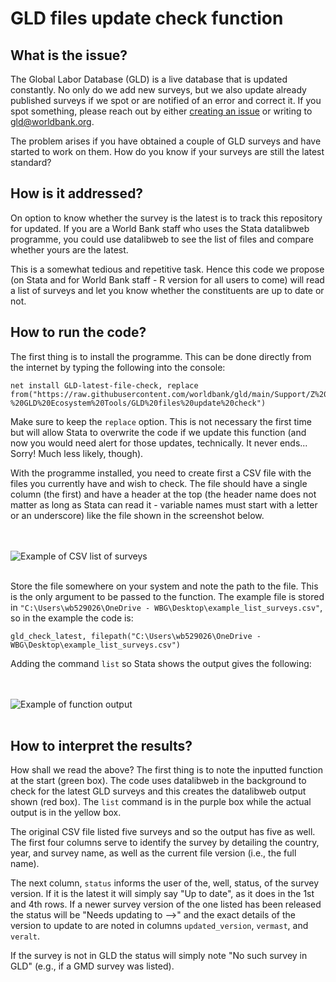 # GLD files update check function

## What is the issue?

The Global Labor Database (GLD) is a live database that is updated constantly. No only do we add new surveys, but we also update already published surveys if we spot or are notified of an error and correct it. If you spot something, please reach out by either [creating an issue](https://github.com/worldbank/gld/issues/new/choose) or writing to <gld@worldbank.org>.

The problem arises if you have obtained a couple of GLD surveys and have started to work on them. How do you know if your surveys are still the latest standard?

## How is it addressed?

On option to know whether the survey is the latest is to track this repository for updated. If you are a World Bank staff who uses the Stata datalibweb programme, you could use datalibweb to see the list of files and compare whether yours are the latest.

This is a somewhat tedious and repetitive task. Hence this code we propose (on Stata and for World Bank staff - R version for all users to come) will read a list of surveys and let you know whether the constituents are up to date or not.

## How to run the code?

The first thing is to install the programme. This can be done directly from the internet by typing the following into the console:

```
net install GLD-latest-file-check, replace from("https://raw.githubusercontent.com/worldbank/gld/main/Support/Z%20-%20GLD%20Ecosystem%20Tools/GLD%20files%20update%20check")
```

Make sure to keep the `replace` option. This is not necessary the first time but will allow Stata to overwrite the code if we update this function (and now you would need alert for those updates, technically. It never ends... Sorry! Much less likely, though).

With the programme installed, you need to create first a CSV file with the files you currently have and wish to check. The file should have a single column (the first) and have a header at the top (the header name does not matter as long as Stata can read it - variable names must start with a letter or an underscore) like the file shown in the screenshot below.

<br></br>
![Example of CSV list of surveys](utilties/screenshot_csv_list_surveys.PNG)
<br></br>

Store the file somewhere on your system and note the path to the file. This is the only argument to be passed to the function. The example file is stored in `"C:\Users\wb529026\OneDrive - WBG\Desktop\example_list_surveys.csv"`, so in the example the code is:

```
gld_check_latest, filepath("C:\Users\wb529026\OneDrive - WBG\Desktop\example_list_surveys.csv")
```

Adding the command `list` so Stata shows the output gives the following:

<br></br>
![Example of function output](utilties/gld_check_function_output.PNG)
<br></br>

## How to interpret the results?

How shall we read the above? The first thing is to note the inputted function at the start (green box). The code uses datalibweb in the background to check for the latest GLD surveys and this creates the datalibweb output shown (red box). The `list` command is in the purple box while the actual output is in the yellow box.

The original CSV file listed five surveys and so the output has five as well. The first four columns serve to identify the survey by detailing the country, year, and survey name, as well as the current file version (i.e., the full name). 

The next column, `status` informs the user of the, well, status, of the survey version. If it is the latest it will simply say "Up to date", as it does in the 1st and 4th rows. If a newer survey version of the one listed has been released the status will be "Needs updating to -->" and the exact details of the version to update to are noted in columns `updated_version`, `vermast`, and `veralt`.

If the survey is not in GLD the status will simply note "No such survey in GLD" (e.g., if a GMD survey was listed).

